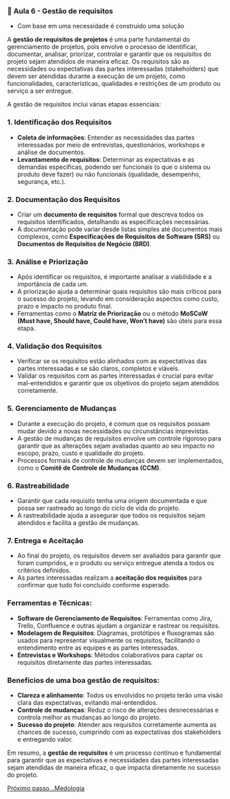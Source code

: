 ### 📅 **Aula 6 - Gestão de requisitos**

- Com base em uma necessidade é construído uma solução

A **gestão de requisitos de projetos** é uma parte fundamental do gerenciamento de projetos, pois envolve o processo de identificar, documentar, analisar, priorizar, controlar e garantir que os requisitos do projeto sejam atendidos de maneira eficaz. Os requisitos são as necessidades ou expectativas das partes interessadas (stakeholders) que devem ser atendidas durante a execução de um projeto, como funcionalidades, características, qualidades e restrições de um produto ou serviço a ser entregue.

A gestão de requisitos inclui várias etapas essenciais:

### 1. **Identificação dos Requisitos**
   - **Coleta de informações**: Entender as necessidades das partes interessadas por meio de entrevistas, questionários, workshops e análise de documentos.
   - **Levantamento de requisitos**: Determinar as expectativas e as demandas específicas, podendo ser funcionais (o que o sistema ou produto deve fazer) ou não funcionais (qualidade, desempenho, segurança, etc.).

### 2. **Documentação dos Requisitos**
   - Criar um **documento de requisitos** formal que descreva todos os requisitos identificados, detalhando as especificações necessárias.
   - A documentação pode variar desde listas simples até documentos mais complexos, como **Especificações de Requisitos de Software (SRS)** ou **Documentos de Requisitos de Negócio (BRD)**.

### 3. **Análise e Priorização**
   - Após identificar os requisitos, é importante analisar a viabilidade e a importância de cada um. 
   - A priorização ajuda a determinar quais requisitos são mais críticos para o sucesso do projeto, levando em consideração aspectos como custo, prazo e impacto no produto final.
   - Ferramentas como o **Matriz de Priorização** ou o método **MoSCoW (Must have, Should have, Could have, Won’t have)** são úteis para essa etapa.

### 4. **Validação dos Requisitos**
   - Verificar se os requisitos estão alinhados com as expectativas das partes interessadas e se são claros, completos e viáveis.
   - Validar os requisitos com as partes interessadas é crucial para evitar mal-entendidos e garantir que os objetivos do projeto sejam atendidos corretamente.

### 5. **Gerenciamento de Mudanças**
   - Durante a execução do projeto, é comum que os requisitos possam mudar devido a novas necessidades ou circunstâncias imprevistas.
   - A gestão de mudanças de requisitos envolve um controle rigoroso para garantir que as alterações sejam avaliadas quanto ao seu impacto no escopo, prazo, custo e qualidade do projeto.
   - Processos formais de controle de mudanças devem ser implementados, como o **Comitê de Controle de Mudanças (CCM)**.

### 6. **Rastreabilidade**
   - Garantir que cada requisito tenha uma origem documentada e que possa ser rastreado ao longo do ciclo de vida do projeto.
   - A rastreabilidade ajuda a assegurar que todos os requisitos sejam atendidos e facilita a gestão de mudanças.

### 7. **Entrega e Aceitação**
   - Ao final do projeto, os requisitos devem ser avaliados para garantir que foram cumpridos, e o produto ou serviço entregue atenda a todos os critérios definidos.
   - As partes interessadas realizam a **aceitação dos requisitos** para confirmar que tudo foi concluído conforme esperado.

### Ferramentas e Técnicas:
- **Software de Gerenciamento de Requisitos**: Ferramentas como Jira, Trello, Confluence e outras ajudam a organizar e rastrear os requisitos.
- **Modelagem de Requisitos**: Diagramas, protótipos e fluxogramas são usados para representar visualmente os requisitos, facilitando o entendimento entre as equipes e as partes interessadas.
- **Entrevistas e Workshops**: Métodos colaborativos para captar os requisitos diretamente das partes interessadas.

### Benefícios de uma boa gestão de requisitos:
- **Clareza e alinhamento**: Todos os envolvidos no projeto terão uma visão clara das expectativas, evitando mal-entendidos.
- **Controle de mudanças**: Reduz o risco de alterações desnecessárias e controla melhor as mudanças ao longo do projeto.
- **Sucesso do projeto**: Atender aos requisitos corretamente aumenta as chances de sucesso, cumprindo com as expectativas dos stakeholders e entregando valor.

Em resumo, a **gestão de requisitos** é um processo contínuo e fundamental para garantir que as expectativas e necessidades das partes interessadas sejam atendidas de maneira eficaz, o que impacta diretamente no sucesso do projeto.

[Próximo passo...Medologia](metodologia.md)